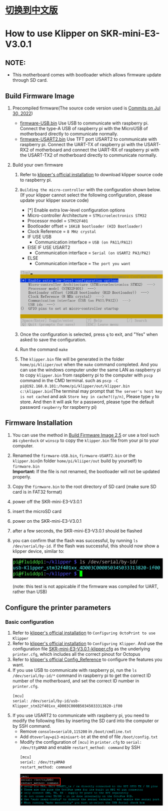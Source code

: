 # [切换到中文版](./README_zh_cn.md)

# How to use Klipper on SKR-mini-E3-V3.0.1

## NOTE: 

* This motherboard comes with bootloader which allows firmware update through SD card.

## Build Firmware Image

1. Precompiled firmware(The source code version used is [Commits on Jul 30, 2022](https://github.com/Klipper3d/klipper/commit/a709ba43af8edaaa307775ed73cb49fac2b5e550))
   * [firmware-USB.bin](./firmware-USB.bin) Use USB to communicate with raspberry pi. Connect the type-A USB of raspberry pi with the MicroUSB of motherboard directly to communicate normally.
   * [firmware-USART2.bin](./firmware-USART2.bin) Use TFT port USART2 to communicate with raspberry pi. Connect the UART-TX of raspberry pi with the USART-RX2 of motherboard and connect the UART-RX of raspberry pi with the USART-TX2 of motherboard directly to communicate normally.

2. Build your own firmware<br/>
   1. Refer to [klipper's official installation](https://www.klipper3d.org/Installation.html) to download klipper source code to raspberry pi.
   2. `Building the micro-controller` with the configuration shown below. (If your klipper cannot select the following configuration, please update your klipper source code)
      * [*] Enable extra low-level configuration options
      * Micro-controller Architecture = `STMicroelectronics STM32`
      * Processor model = `STM32F401`
      * Bootloader offset = `16KiB bootloader (HID Bootloader)`
      * Clock Reference = `8 MHz crystal`
      * IF USE USB
         * Communication interface = `USB (on PA11/PA12)`
      * ElSE IF USE USART2
         * Communication interface = `Serial (on USART2 PA3/PA2)`
      * ELSE
         * Communication interface = `The port you want`

      <img src=Images/menuconfig.png width="800" /><br/>
   3. Once the configuration is selected, press `q` to exit,  and "Yes" when  asked to save the configuration.
   4. Run the command `make`
   5. The `klipper.bin` file will be generated in the folder `home/pi/kliiper/out` when the `make` command completed. And you can use the windows computer under the same LAN as raspberry pi to copy `klipper.bin` from raspberry pi to the computer with `pscp` command in the CMD terminal. such as `pscp -C pi@192.168.0.101:/home/pi/klipper/out/klipper.bin c:\klipper.bin`(The terminal may prompt that `The server's host key is not cached` and ask `Store key in cache?((y/n)`, Please type `y` to store. And then it will ask for a password, please type the default password `raspberry` for raspberry pi)

## Firmware Installation
1. You can use the method in [Build Firmware Image 2.5](#build-firmware-image) or use a tool such as `cyberduck` or `winscp` to copy the `klipper.bin` file from your pi to your computer.
2. Renamed the `firmware-USB.bin`, `firmware-USART2.bin` or the `klipper.bin`(in folder `home/pi/kliiper/out` build by yourself) to `firmware.bin`<br/>
**Important:** If the file is not renamed, the bootloader will not be updated properly.
3. Copy the `firmware.bin` to the root directory of SD card (make sure SD card is in FAT32 format)
4. power off the SKR-mini-E3-V3.0.1
5. insert the microSD card
6. power on the SKR-mini-E3-V3.0.1
7. after a few seconds, the SKR-mini-E3-V3.0.1 should be flashed
8. you can confirm that the flash was successful, by running `ls /dev/serial/by-id`.  if the flash was successful, this should now show a klipper device, similar to:

   <img src=Images/stm32f401_id.png width="600" /><br/>

   (note: this test is not appicable if the firmware was compiled for UART, rather than USB)

## Configure the printer parameters
### Basic configuration
1. Refer to [klipper's official installation](https://www.klipper3d.org/Installation.html) to `Configuring OctoPrint to use Klipper`
2. Refer to [klipper's official installation](https://www.klipper3d.org/Installation.html) to `Configuring Klipper`. And use the configuration file [SKR-mini-E3-V3.0.1-klipper.cfg](./SKR-mini-E3-V3.0.1-klipper.cfg) as the underlying `printer.cfg`, which includes all the correct pinout for Octopus
3. Refer to [klipper's official Config_Reference](https://www.klipper3d.org/Config_Reference.html) to configure the features you want.
4. If you use USB to communicate with raspberry pi, run the `ls /dev/serial/by-id/*` command in raspberry pi to get the correct ID number of the motherboard, and set the correct ID number in `printer.cfg`.
    ```
    [mcu]
    serial: /dev/serial/by-id/usb-Klipper_stm32f401xx_4D003C000B50345033313820-if00
    ```
5. If you use USART2 to communicate with raspberry pi, you need to modify the following files by inserting the SD card into the computer or by SSH command.
   * Remove `console=serial0,115200` in `/boot/cmdline.txt`
   * Add `dtoverlay=pi3-miniuart-bt` at the end of file `/boot/config.txt`
   * Modify the configuration of `[mcu]` in `printer.cfg` to `serial: /dev/ttyAMA0` and enable `restart_method: command` by SSH
     ```
     [mcu]
     serial: /dev/ttyAMA0
     restart_method: command
     ```
     <img src=Images/cfg_uart.png/><br/>
